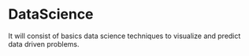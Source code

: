 # DataScience
It will consist of basics data science techniques to visualize and predict data driven problems.
